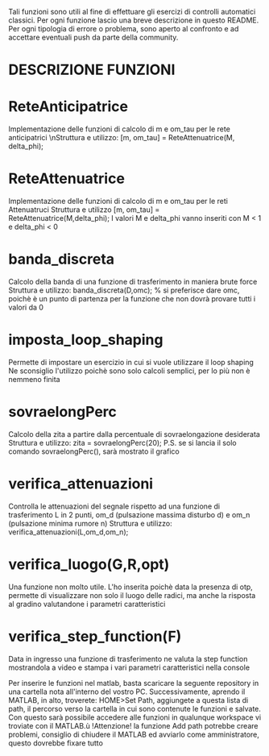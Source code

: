 Tali funzioni sono utili al fine di effettuare gli esercizi di controlli automatici
classici. Per ogni funzione lascio una breve descrizione in questo README.
Per ogni tipologia di errore o problema, sono aperto al confronto e ad accettare 
eventuali push da parte della community.

# DESCRIZIONE FUNZIONI
# ReteAnticipatrice # 
Implementazione delle funzioni di calcolo di m e om_tau per le rete anticipatrici
\nStruttura e utilizzo:
[m, om_tau] = ReteAttenuatrice(M, delta_phi);

# ReteAttenuatrice #
Implementazione delle funzioni di calcolo di m e om_tau per le reti Attenuatruci
Struttura e utilizzo
[m, om_tau] = ReteAttenuatrice(M,delta_phi);
I valori M e delta_phi vanno inseriti con M < 1 e delta_phi < 0

# banda_discreta
Calcolo della banda di una funzione di trasferimento in maniera brute force
Struttura e utilizzo:
banda_discreta(D,omc); % si preferisce dare omc, poichè è un punto di partenza per la funzione che non dovrà provare tutti i valori da 0

# imposta_loop_shaping
Permette di impostare un esercizio in cui si vuole utilizzare il loop shaping
Ne sconsiglio l'utilizzo poichè sono solo calcoli semplici, per lo più non è nemmeno finita

# sovraelongPerc
Calcolo della zita a partire dalla percentuale di sovraelongazione desiderata
Struttura e utilizzo:
zita = sovraelongPerc(20);
P.S. se si lancia il solo comando sovraelongPerc(), sarà mostrato il grafico

# verifica_attenuazioni
Controlla le attenuazioni del segnale rispetto ad una funzione di trasferimento L in 2 punti, om_d (pulsazione massima disturbo d) e om_n (pulsazione minima rumore n)
Struttura e utilizzo:
verifica_attenuazioni(L,om_d,om_n);

# verifica_luogo(G,R,opt)
Una funzione non molto utile. L'ho inserita poichè data la presenza di otp, permette di visualizzare non solo il luogo
delle radici, ma anche la risposta al gradino valutandone i parametri caratteristici

# verifica_step_function(F)
Data in ingresso una funzione di trasferimento ne valuta la step function mostrandola a video
e stampa i vari parametri caratteristici nella console


Per inserire le funzioni nel matlab, basta scaricare la seguente repository in una cartella nota all'interno del vostro PC. Successivamente, aprendo il MATLAB, in alto, troverete: HOME>Set Path, aggiungete a questa lista di path, il percorso verso la cartella in cui sono contenute le funzioni e salvate. Con questo sarà possibile accedere alle funzioni in qualunque workspace vi troviate con il MATLAB.ù
!Attenzione!
la funzione Add path potrebbe creare problemi, consiglio di chiudere il MATLAB ed avviarlo come amministratore, questo dovrebbe fixare tutto
